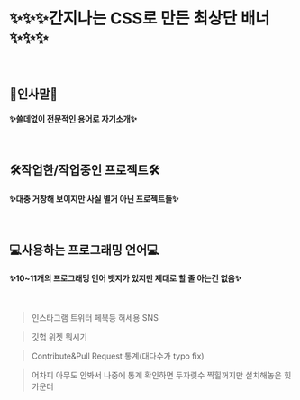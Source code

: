 # ✨✨✨간지나는 CSS로 만든 최상단 배너✨✨✨
<br>

## 👋인사말👋  
#### ✨쓸데없이 전문적인 용어로 자기소개✨  
<br>

## 🛠작업한/작업중인 프로젝트🛠
#### ✨대충 거창해 보이지만 사실 별거 아닌 프로젝트들✨  
<br>

## 💻사용하는 프로그래밍 언어💻
#### ✨10~11개의 프로그래밍 언어 뱃지가 있지만 제대로 할 줄 아는건 없음✨  
<br>

> 인스타그램 트위터 페북등 허세용 SNS

> 깃헙 위젯 뭐시기  

> Contribute&Pull Request 통계(대다수가 typo fix)

> 어차피 아무도 안봐서 나중에 통계 확인하면 두자릿수 찍힐꺼지만 설치해놓은 힛 카운터

